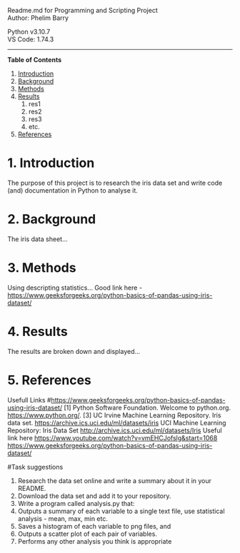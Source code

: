 Readme.md for Programming and Scripting Project  
Author: Phelim Barry  


Python v3.10.7   
VS Code: 1.74.3

---

**Table of Contents**
1. [Introduction](#1-Introduction) 
2. [Background](#2-Background)
3. [Methods](#3-Methods)
4. [Results](#4-Results)
    1. res1
    2. res2
    3. res3
    4. etc.
5. [References](#5-References)


# 1. Introduction
The purpose of this project is to research the iris data set and write code (and) documentation in Python to analyse it.

# 2. Background
The iris data sheet...

# 3. Methods
Using descripting statistics...
Good link here - https://www.geeksforgeeks.org/python-basics-of-pandas-using-iris-dataset/

# 4. Results
The results are broken down and displayed...

# 5. References
Usefull Links
#https://www.geeksforgeeks.org/python-basics-of-pandas-using-iris-dataset/
[1] Python Software Foundation. Welcome to python.org. https://www.python.org/. 
[3] UC Irvine Machine Learning Repository. Iris data set. https://archive.ics.uci.edu/ml/datasets/iris
UCI Machine Learning 
Repository: Iris Data Set http://archive.ics.uci.edu/ml/datasets/Iris
Useful link here
https://www.youtube.com/watch?v=vmEHCJofslg&start=1068
https://www.geeksforgeeks.org/python-basics-of-pandas-using-iris-dataset/ 



#Task suggestions
1. Research the data set online and write a summary about it in your README.
2. Download the data set and add it to your repository.
3. Write a program called analysis.py that:
1. Outputs a summary of each variable to a single text file, use statistical analysis - mean, max, min etc.
2. Saves a histogram of each variable to png files, and
3. Outputs a scatter plot of each pair of variables.
4. Performs any other analysis you think is appropriate

